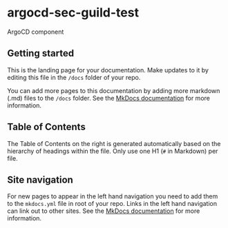 # argocd-sec-guild-test

ArgoCD component

## Getting started

This is the landing page for your documentation. Make updates to it by editing this file in the `/docs` folder of your repo.

You can add more pages to this documentation by adding more markdown (.md) files to the `/docs` folder. See the [MkDocs documentation](https://www.mkdocs.org/user-guide/writing-your-docs/) for more information.

## Table of Contents

The Table of Contents on the right is generated automatically based on the hierarchy of headings within the file. Only use one H1 (`#` in Markdown) per file.

## Site navigation

For new pages to appear in the left hand navigation you need to add them to the `mkdocs.yml` file in root of your repo. Links in the left hand navigation can link out to other sites. See the [MkDocs documentation](https://www.mkdocs.org/user-guide/configuration/#nav) for more information.
